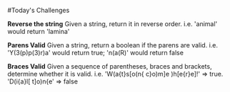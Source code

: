 #Today's Challenges

**Reverse the string**
Given a string, return it in reverse order. i.e. 'animal' would return 'lamina'

**Parens Valid**
Given a string, return a boolean if the parens are valid. i.e. 'Y(3(p)p(3)r)a' would return true; 'n(a(R)' would return false

**Braces Valid**
Given a sequence of parentheses, braces and brackets, determine whether it is valid.  i.e. 'W(a{t}s[o(n{ c}o)m]e )h[e{r}e]!' => true.
'D(i{a}l[ t]o)n{e' => false
